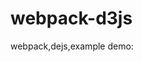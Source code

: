 # webpack-d3js
webpack,dejs,example
demo:
<img src="http://gtms04.alicdn.com/tps/i4/TB1YFL4LVXXXXarXVXXbdji6pXX-968-598.png" alt="">
